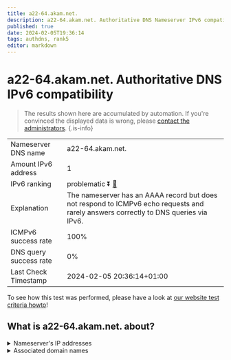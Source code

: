 ```yaml
---
title: a22-64.akam.net.
description: a22-64.akam.net. Authoritative DNS Nameserver IPv6 compatibility
published: true
date: 2024-02-05T19:36:14
tags: authdns, rank5
editor: markdown
---
```


# a22-64.akam.net. Authoritative DNS IPv6 compatibility

> The results shown here are accumulated by automation. If you're convinced the displayed data is wrong, please [contact the administrators](/howto/chat). 
{.is-info}




|   |   |
| - | - |
| Nameserver DNS name | a22-64.akam.net.
| Amount IPv6 address | 1
| IPv6 ranking | problematic :arrow_double_down: [🔗](/howto/ranking) |
| Explanation | The nameserver has an AAAA record but does not respond to ICMPv6 echo requests and rarely answers correctly to DNS queries via IPv6. |
| ICMPv6 success rate | 100%|
| DNS query success rate | 0% |
| Last Check Timestamp | 2024-02-05 20:36:14+01:00 |

To see how this test was performed, please have a look at [our website test criteria howto](/howto/testcriteria/authdns)!


## What is a22-64.akam.net. about?




<details>
<summary>Nameserver's IP addresses</summary>

2600:1480:7800::40

</details>



<details>
<summary>Associated domain names</summary>

www.td.com

www.unicreditgroup.eu

</details>
